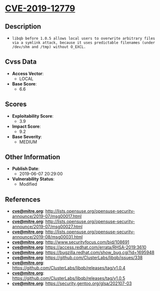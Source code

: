 
# [CVE-2019-12779](http://lists.opensuse.org/opensuse-security-announce/2019-07/msg00017.html)

## Description

- `libqb before 1.0.5 allows local users to overwrite arbitrary files via a symlink attack, because it uses predictable filenames (under /dev/shm and /tmp) without O_EXCL.`

## Cvss Data

- **Access Vector**:
  - LOCAL
- **Base Score**:
  - 6.6

## Scores

- **Exploitability Score**:
  - 3.9
- **Impact Score**:
  - 9.2
- **Base Severity**:
  - MEDIUM

## Other Information

- **Publish Date**:
  - 2019-06-07 20:29:00
- **Vulnerability Status**:
  - Modified

## References

- **cve@mitre.org**: http://lists.opensuse.org/opensuse-security-announce/2019-07/msg00017.html
- **cve@mitre.org**: http://lists.opensuse.org/opensuse-security-announce/2019-07/msg00027.html
- **cve@mitre.org**: http://lists.opensuse.org/opensuse-security-announce/2019-08/msg00031.html
- **cve@mitre.org**: http://www.securityfocus.com/bid/108691
- **cve@mitre.org**: https://access.redhat.com/errata/RHSA-2019:3610
- **cve@mitre.org**: https://bugzilla.redhat.com/show_bug.cgi?id=1695948
- **cve@mitre.org**: https://github.com/ClusterLabs/libqb/issues/338
- **cve@mitre.org**: https://github.com/ClusterLabs/libqb/releases/tag/v1.0.4
- **cve@mitre.org**: https://github.com/ClusterLabs/libqb/releases/tag/v1.0.5
- **cve@mitre.org**: https://security.gentoo.org/glsa/202107-03

